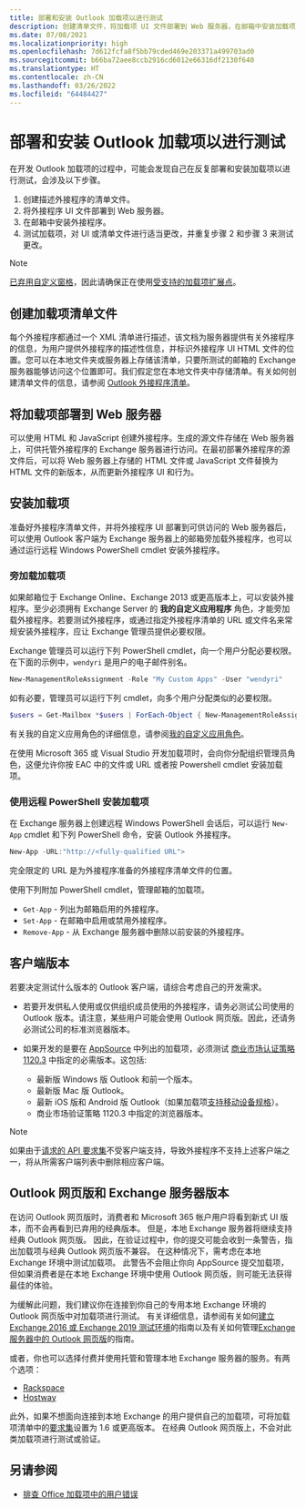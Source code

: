 ```yaml
---
title: 部署和安装 Outlook 加载项以进行测试
description: 创建清单文件，将加载项 UI 文件部署到 Web 服务器，在邮箱中安装加载项，然后测试加载项。
ms.date: 07/08/2021
ms.localizationpriority: high
ms.openlocfilehash: 7d612fcfa8f5bb79cded469e203371a499703ad0
ms.sourcegitcommit: b66ba72aee8ccb2916cd6012e66316df2130f640
ms.translationtype: HT
ms.contentlocale: zh-CN
ms.lasthandoff: 03/26/2022
ms.locfileid: "64484427"
---
```

# <a name="deploy-and-install-outlook-add-ins-for-testing"></a>部署和安装 Outlook 加载项以进行测试

在开发 Outlook 加载项的过程中，可能会发现自己在反复部署和安装加载项以进行测试，会涉及以下步骤。

1. 创建描述外接程序的清单文件。
1. 将外接程序 UI 文件部署到 Web 服务器。
1. 在邮箱中安装外接程序。
1. 测试加载项，对 UI 或清单文件进行适当更改，并重复步骤 2 和步骤 3 来测试更改。

> [!NOTE]
> [已弃用自定义窗格](https://developer.microsoft.com/outlook/blogs/make-your-add-ins-available-in-the-office-ribbon/)，因此请确保正在使用[受支持的加载项扩展点](outlook-add-ins-overview.md#extension-points)。

## <a name="create-a-manifest-file-for-the-add-in"></a>创建加载项清单文件

每个外接程序都通过一个 XML 清单进行描述，该文档为服务器提供有关外接程序的信息，为用户提供外接程序的描述性信息，并标识外接程序 UI HTML 文件的位置。您可以在本地文件夹或服务器上存储该清单，只要所测试的邮箱的 Exchange 服务器能够访问这个位置即可。我们假定您在本地文件夹中存储清单。有关如何创建清单文件的信息，请参阅 [Outlook 外接程序清单](manifests.md)。

## <a name="deploy-an-add-in-to-a-web-server"></a>将加载项部署到 Web 服务器

可以使用 HTML 和 JavaScript 创建外接程序。生成的源文件存储在 Web 服务器上，可供托管外接程序的 Exchange 服务器进行访问。在最初部署外接程序的源文件后，可以将 Web 服务器上存储的 HTML 文件或 JavaScript 文件替换为 HTML 文件的新版本，从而更新外接程序 UI 和行为。

## <a name="install-the-add-in"></a>安装加载项

准备好外接程序清单文件，并将外接程序 UI 部署到可供访问的 Web 服务器后，可以使用 Outlook 客户端为 Exchange 服务器上的邮箱旁加载外接程序，也可以通过运行远程 Windows PowerShell cmdlet 安装外接程序。

### <a name="sideload-the-add-in"></a>旁加载加载项

如果邮箱位于 Exchange Online、Exchange 2013 或更高版本上，可以安装外接程序。至少必须拥有 Exchange Server 的 **我的自定义应用程序** 角色，才能旁加载外接程序。若要测试外接程序，或通过指定外接程序清单的 URL 或文件名来常规安装外接程序，应让 Exchange 管理员提供必要权限。

Exchange 管理员可以运行下列 PowerShell cmdlet，向一个用户分配必要权限。在下面的示例中，`wendyri` 是用户的电子邮件别名。

```powershell
New-ManagementRoleAssignment -Role "My Custom Apps" -User "wendyri"
```

如有必要，管理员可以运行下列 cmdlet，向多个用户分配类似的必要权限。

```powershell
$users = Get-Mailbox *$users | ForEach-Object { New-ManagementRoleAssignment -Role "My Custom Apps" -User $_.Alias}
```

有关我的自定义应用角色的详细信息，请参阅[我的自定义应用角色](/exchange/my-custom-apps-role-exchange-2013-help)。

在使用 Microsoft 365 或 Visual Studio 开发加载项时，会向你分配组织管理员角色，这便允许你按 EAC 中的文件或 URL 或者按 Powershell cmdlet 安装加载项。

### <a name="install-an-add-in-by-using-remote-powershell"></a>使用远程 PowerShell 安装加载项

在 Exchange 服务器上创建远程 Windows PowerShell 会话后，可以运行 `New-App` cmdlet 和下列 PowerShell 命令，安装 Outlook 外接程序。

```powershell
New-App -URL:"http://<fully-qualified URL">
```

完全限定的 URL 是为外接程序准备的外接程序清单文件的位置。

使用下列附加 PowerShell cmdlet，管理邮箱的加载项。

- `Get-App` - 列出为邮箱启用的外接程序。
- `Set-App` - 在邮箱中启用或禁用外接程序。
- `Remove-App` - 从 Exchange 服务器中删除以前安装的外接程序。

## <a name="client-versions"></a>客户端版本

若要决定测试什么版本的 Outlook 客户端，请综合考虑自己的开发需求。

- 若要开发供私人使用或仅供组织成员使用的外接程序，请务必测试公司使用的 Outlook 版本。请注意，某些用户可能会使用 Outlook 网页版。因此，还请务必测试公司的标准浏览器版本。

- 如果开发的是要在 [AppSource](https://appsource.microsoft.com) 中列出的加载项，必须测试 [商业市场认证策略 1120.3](/legal/marketplace/certification-policies#11203-functionality) 中指定的必需版本。这包括:
  - 最新版 Windows 版 Outlook 和前一个版本。
  - 最新版 Mac 版 Outlook。
  - 最新 iOS 版和 Android 版 Outlook（如果加载项[支持移动设备规格](add-mobile-support.md)）。
  - 商业市场验证策略 1120.3 中指定的浏览器版本。

> [!NOTE]
> 如果由于[请求的 API 要求集](apis.md)不受客户端支持，导致外接程序不支持上述客户端之一，将从所需客户端列表中删除相应客户端。

## <a name="outlook-on-the-web-and-exchange-server-versions"></a>Outlook 网页版和 Exchange 服务器版本

在访问 Outlook 网页版时，消费者和 Microsoft 365 帐户用户将看到新式 UI 版本，而不会再看到已弃用的经典版本。 但是，本地 Exchange 服务器将继续支持经典 Outlook 网页版。 因此，在验证过程中，你的提交可能会收到一条警告，指出加载项与经典 Outlook 网页版不兼容。 在这种情况下，需考虑在本地 Exchange 环境中测试加载项。 此警告不会阻止你向 AppSource 提交加载项，但如果消费者是在本地 Exchange 环境中使用 Outlook 网页版，则可能无法获得最佳的体验。

为缓解此问题，我们建议你在连接到你自己的专用本地 Exchange 环境的 Outlook 网页版中对加载项进行测试。 有关详细信息，请参阅有关如何[建立 Exchange 2016 或 Exchange 2019 测试环境](/Exchange/plan-and-deploy/plan-and-deploy?view=exchserver-2019&preserve-view=true#establish-an-exchange-2016-or-exchange-2019-test-environment)的指南以及有关如何管理[Exchange 服务器中的 Outlook 网页版](/exchange/clients/outlook-on-the-web/outlook-on-the-web?view=exchserver-2019&preserve-view=true)的指南。

或者，你也可以选择付费并使用托管和管理本地 Exchange 服务器的服务。有两个选项：

- [Rackspace](https://www.rackspace.com/email-hosting/exchange-server)
- [Hostway](https://hostway.com/microsoft-exchange/)

此外，如果不想面向连接到本地 Exchange 的用户提供自己的加载项，可将加载项清单中的[要求集](/javascript/api/requirement-sets/outlook-api-requirement-sets#exchange-server-support)设置为 1.6 或更高版本。 在经典 Outlook 网页版上，不会对此类加载项进行测试或验证。

## <a name="see-also"></a>另请参阅

- [排查 Office 加载项中的用户错误](../testing/testing-and-troubleshooting.md)
